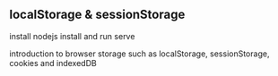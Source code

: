 ## localStorage & sessionStorage

install nodejs
install and run serve

introduction to browser storage
such as localStorage, sessionStorage, cookies and indexedDB
